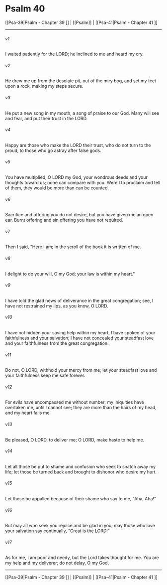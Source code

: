 # Psalm 40

[[Psa-39|Psalm - Chapter 39 ]] | [[Psalm]] | [[Psa-41|Psalm - Chapter 41 ]]
***

###### v1
I waited patiently for the LORD; he inclined to me and heard my cry.
###### v2
He drew me up from the desolate pit, out of the miry bog, and set my feet upon a rock, making my steps secure.
###### v3
He put a new song in my mouth, a song of praise to our God. Many will see and fear, and put their trust in the LORD.
###### v4
Happy are those who make the LORD their trust, who do not turn to the proud, to those who go astray after false gods.
###### v5
You have multiplied, O LORD my God, your wondrous deeds and your thoughts toward us; none can compare with you. Were I to proclaim and tell of them, they would be more than can be counted.
###### v6
Sacrifice and offering you do not desire, but you have given me an open ear. Burnt offering and sin offering you have not required.
###### v7
Then I said, "Here I am; in the scroll of the book it is written of me.
###### v8
I delight to do your will, O my God; your law is within my heart."
###### v9
I have told the glad news of deliverance in the great congregation; see, I have not restrained my lips, as you know, O LORD.
###### v10
I have not hidden your saving help within my heart, I have spoken of your faithfulness and your salvation; I have not concealed your steadfast love and your faithfulness from the great congregation.
###### v11
Do not, O LORD, withhold your mercy from me; let your steadfast love and your faithfulness keep me safe forever.
###### v12
For evils have encompassed me without number; my iniquities have overtaken me, until I cannot see; they are more than the hairs of my head, and my heart fails me.
###### v13
Be pleased, O LORD, to deliver me; O LORD, make haste to help me.
###### v14
Let all those be put to shame and confusion who seek to snatch away my life; let those be turned back and brought to dishonor who desire my hurt.
###### v15
Let those be appalled because of their shame who say to me, "Aha, Aha!"
###### v16
But may all who seek you rejoice and be glad in you; may those who love your salvation say continually, "Great is the LORD!"
###### v17
As for me, I am poor and needy, but the Lord takes thought for me. You are my help and my deliverer; do not delay, O my God.

***

[[Psa-39|Psalm - Chapter 39 ]] | [[Psalm]] | [[Psa-41|Psalm - Chapter 41 ]]
